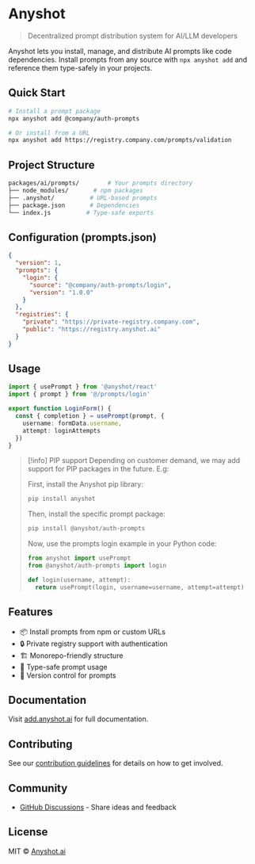 # Anyshot

> Decentralized prompt distribution system for AI/LLM developers

Anyshot lets you install, manage, and distribute AI prompts like code dependencies. Install prompts from any source with `npx anyshot add` and reference them type-safely in your projects.

## Quick Start

```bash
# Install a prompt package
npx anyshot add @company/auth-prompts

# Or install from a URL
npx anyshot add https://registry.company.com/prompts/validation
```

## Project Structure

```bash
packages/ai/prompts/        # Your prompts directory
├── node_modules/       # npm packages
├── .anyshot/          # URL-based prompts
├── package.json       # Dependencies
└── index.js          # Type-safe exports
```

## Configuration (prompts.json)

```json
{
  "version": 1,
  "prompts": {
    "login": {
      "source": "@company/auth-prompts/login",
      "version": "1.0.0"
    }
  },
  "registries": {
    "private": "https://private-registry.company.com",
    "public": "https://registry.anyshot.ai"
  }
}
```

## Usage

```typescript
import { usePrompt } from '@anyshot/react'
import { prompt } from '@/prompts/login'

export function LoginForm() {
  const { completion } = usePrompt(prompt, {
    username: formData.username,
    attempt: loginAttempts
  })
}
```

> [!info] PIP support
> Depending on customer demand, we may add support for PIP packages in the future. E.g:
>
> First, install the Anyshot pip library:
>
> ```bash
> pip install anyshot
> ```
>
> Then, install the specific prompt package:
>
> ```bash
> pip install @anyshot/auth-prompts
> ```
>
> Now, use the prompts login example in your Python code:
>
> ```python
> from anyshot import usePrompt
> from @anyshot/auth-prompts import login
>
> def login(username, attempt):
>   return usePrompt(login, username=username, attempt=attempt)
> ```

## Features

- 📦 Install prompts from npm or custom URLs
- 🔒 Private registry support with authentication
- 🏗️ Monorepo-friendly structure
- 💪 Type-safe prompt usage
- 🔄 Version control for prompts

## Documentation

Visit [add.anyshot.ai](https://add.anyshot.ai) for full documentation.

## Contributing

See our [contribution guidelines](CONTRIBUTING.md) for details on how to get involved.

## Community

- [GitHub Discussions](https://github.com/corporai/anyshot/discussions) - Share ideas and feedback

## License

MIT © [Anyshot.ai](https://anyshot.ai)
